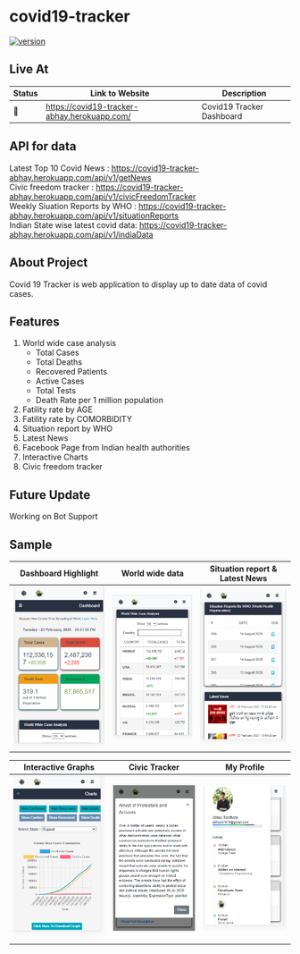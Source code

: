 # covid19-tracker

[![version](https://img.shields.io/badge/version-1.1-green.svg)](https://github.com/Abhaysardhara/Draw-Anything-Google-Chrome-Extension/releases/tag/v1.0)

## Live At
| Status        |  Link to Website                                           | Description            |
| ------------- | -------------------------------------------------------- | ---------------------- |
| :green_heart: | <https://covid19-tracker-abhay.herokuapp.com/>  | Covid19 Tracker Dashboard      |

## API for data
Latest Top 10 Covid News : <https://covid19-tracker-abhay.herokuapp.com/api/v1/getNews> </br>
Civic freedom tracker : <https://covid19-tracker-abhay.herokuapp.com/api/v1/civicFreedomTracker> </br>
Weekly Siuation Reports by WHO : <https://covid19-tracker-abhay.herokuapp.com/api/v1/situationReports> </br>
Indian State wise latest covid data: <https://covid19-tracker-abhay.herokuapp.com/api/v1/indiaData>

## About Project
Covid 19 Tracker is web application to display up to date data of covid cases.

## Features
1. World wide case analysis
    * Total Cases
    * Total Deaths
    * Recovered Patients
    * Active Cases
    * Total Tests
    * Death Rate per 1 million population
1. Fatility rate by AGE
1. Fatility rate by COMORBIDITY
1. Situation report by WHO
1. Latest News
1. Facebook Page from Indian health authorities
1. Interactive Charts
1. Civic freedom tracker


## Future Update
Working on Bot Support

## Sample
Dashboard Highlight           |  World wide data           |  Situation report & Latest News
:-------------------------:|:---------------------------:|:-------------------------:
![](https://github.com/Abhaysardhara/covid19-tracker/blob/main/Screenshot%20(70).png)  |  ![](https://github.com/Abhaysardhara/covid19-tracker/blob/main/Screenshot%20(71).png)  |  ![](https://github.com/Abhaysardhara/covid19-tracker/blob/main/Screenshot%20(72).png)

Interactive Graphs         |  Civic Tracker           |  My Profile
:-------------------------:|:---------------------------:|:-------------------------:
![](https://github.com/Abhaysardhara/covid19-tracker/blob/main/Screenshot%20(73).png)  |  ![](https://github.com/Abhaysardhara/covid19-tracker/blob/main/Screenshot%20(74).png)  |  ![](https://github.com/Abhaysardhara/covid19-tracker/blob/main/Screenshot%20(75).png)
